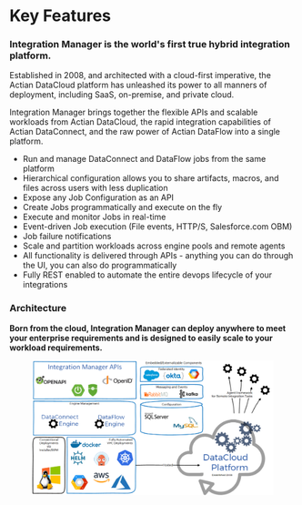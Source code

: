 # Key Features

### **Integration Manager is the world's first true hybrid integration platform.**

Established in 2008, and architected with a cloud-first imperative, the Actian DataCloud platform has unleashed its power to all manners of deployment, including SaaS, on-premise, and private cloud.

Integration Manager brings together the flexible APIs and scalable workloads from Actian DataCloud, the rapid integration capabilities of Actian DataConnect, and the raw power of Actian DataFlow into a single platform.

* Run and manage DataConnect and DataFlow jobs from the same platform
* Hierarchical configuration allows you to share artifacts, macros, and files across users with less duplication
* Expose any Job Configuration as an API
* Create Jobs programmatically and execute on the fly
* Execute and monitor Jobs in real-time
* Event-driven Job execution (File events, HTTP/S, Salesforce.com OBM)
* Job failure notifications
* Scale and partition workloads across engine pools and remote agents
* All functionality is delivered through APIs - anything you can do through the UI, you can also do programmatically
* Fully REST enabled to automate the entire devops lifecycle of your integrations

### Architecture <a href="#keyfeatures-architecture" id="keyfeatures-architecture"></a>

**Born from the cloud, Integration Manager can deploy anywhere to meet your enterprise requirements and is designed to easily scale to your workload requirements.**

<figure><img src=".gitbook/assets/Integration-Manager-Public-Architecture.png" alt=""><figcaption></figcaption></figure>
